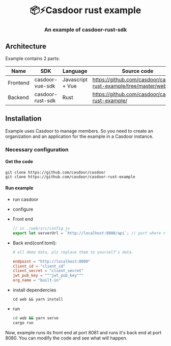 <h1 align="center" style="border-bottom: none;">📦⚡️Casdoor rust example</h1>
<h3 align="center">An example of casdoor-rust-sdk</h3>

## Architecture

Example contains 2 parts:

| Name     | SDK              | Language         | Source code                                                     |
| -------- | ---------------- | ---------------- | --------------------------------------------------------------- |
| Frontend | casdoor-vue-sdk  | Javascript + Vue | https://github.com/casdoor/casdoor-rust-example/tree/master/web |
| Backend  | casdoor-rust-sdk | Rust             | https://github.com/casdoor/casdoor-rust-example/                |

## Installation

Example uses Casdoor to manage members. So you need to create an organization and an application for the example in a Casdoor instance.

### Necessary configuration

#### Get the code

```shell
git clone https://github.com/casdoor/casdoor
git clone https://github.com/casdoor/casdoor-rust-example
```

#### Run example

- run casdoor
- configure
- Front end

  ```js
  // in ./web/src/config.js
  export let serverUrl = `http://localhost:8080/api`; // port where rust(backend) runs
  ```

- Back end(conf.toml):

  ```toml
  # all demo data, plz replace them to yourself's data.

  endpoint = "http://localhost:8000"
  client_id = "client_id"
  client_secret = "client_secret"
  jwt_pub_key = """jwt_pub_key"""
  org_name = "built-in"
  ```

- install dependencies

  ```shell
  cd web && yarn install
  ```

- run

  ```bash
  cd web && yarn serve
  cargo run
  ```

Now, example runs its front end at port 8081 and runs it's back end at port 8080. You can modify the code and see what will happen.
